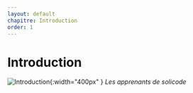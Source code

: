 ```yaml
---
layout: default
chapitre: Introduction
order: 1
---
```



# Introduction

![Introduction](/Auto-formation-standard/images/introduction.png){:width="400px" }
*Les apprenants de solicode*

<!-- new slide -->